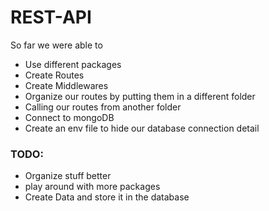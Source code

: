 # REST-API

So far we were able to

- Use different packages
- Create Routes
- Create Middlewares
- Organize our routes by putting them in a different folder
- Calling our routes from another folder
- Connect to mongoDB
- Create an env file to hide our database connection detail

### TODO:

- Organize stuff better
- play around with more packages
- Create Data and store it in the database
